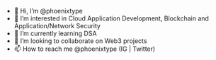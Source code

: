 - 👋 Hi, I’m @phoenixtype
- 👀 I’m interested in Cloud Application Development, Blockchain and Application/Network Security
- 🌱 I’m currently learning DSA
- 💞️ I’m looking to collaborate on Web3 projects
- 📫 How to reach me @phoenixtype (IG | Twitter)

<!---
phoenixtype/phoenixtype is a ✨ special ✨ repository because its `README.md` (this file) appears on your GitHub profile.
You can click the Preview link to take a look at your changes.
--->

